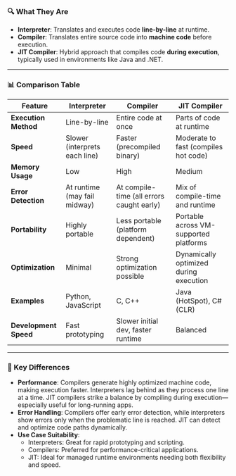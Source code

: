 ### 🔍 What They Are

- **Interpreter**: Translates and executes code **line-by-line** at runtime.
- **Compiler**: Translates entire source code into **machine code** before execution.
- **JIT Compiler**: Hybrid approach that compiles code **during execution**, typically used in environments like Java and .NET.

---

### 📊 Comparison Table

|Feature|Interpreter|Compiler|JIT Compiler|
|---|---|---|---|
|**Execution Method**|Line-by-line|Entire code at once|Parts of code at runtime|
|**Speed**|Slower (interprets each line)|Faster (precompiled binary)|Moderate to fast (compiles hot code)|
|**Memory Usage**|Low|High|Medium|
|**Error Detection**|At runtime (may fail midway)|At compile-time (all errors caught early)|Mix of compile-time and runtime|
|**Portability**|Highly portable|Less portable (platform dependent)|Portable across VM-supported platforms|
|**Optimization**|Minimal|Strong optimization possible|Dynamically optimized during execution|
|**Examples**|Python, JavaScript|C, C++|Java (HotSpot), C# (CLR)|
|**Development Speed**|Fast prototyping|Slower initial dev, faster runtime|Balanced|

---

### 🧠 Key Differences

- **Performance**: Compilers generate highly optimized machine code, making execution faster. Interpreters lag behind as they process one line at a time. JIT compilers strike a balance by compiling during execution—especially useful for long-running apps.
- **Error Handling**: Compilers offer early error detection, while interpreters show errors only when the problematic line is reached. JIT can detect and optimize code paths dynamically.
- **Use Case Suitability**:
    - Interpreters: Great for rapid prototyping and scripting.
    - Compilers: Preferred for performance-critical applications.
    - JIT: Ideal for managed runtime environments needing both flexibility and speed.

